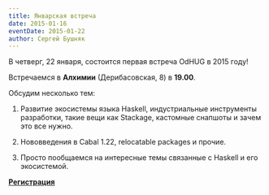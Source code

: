 ```yaml
---
title: Январская встреча
date: 2015-01-16
eventDate: 2015-01-22
author: Сергей Бушняк
---
```

В четверг, 22 января, состоится первая встреча OdHUG в 2015 году!

Встречаемся в **Алхимии** (Дерибасовская, 8) в **19.00**.

Обсудим несколько тем:

1. Развитие экосистемы языка Haskell, индустриальные инструменты разработки, такие вещи как Stackage, кастомные снапшоты и зачем это все нужно. 

2. Нововведения в Сabal 1.22, relocatable packages и прочие.

3. Просто пообщаемся на интересные темы связанные с Haskell и его экосистемой.

[**Регистрация**](https://docs.google.com/forms/d/1ernYqztINjrtnGb_tc1oFHlfTIW14RCFYe380oGw86w/viewform)
